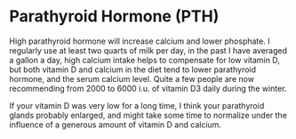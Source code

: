 # Parathyroid Hormone (PTH)

High parathyroid hormone will increase calcium and lower phosphate. I regularly use at least two quarts of milk per day, in the past I have averaged a gallon a day, high calcium intake helps to compensate for low vitamin D, but both vitamin D and calcium in the diet tend to lower parathyroid hormone, and the serum calcium level. Quite a few people are now recommending from 2000 to 6000 i.u. of vitamin D3 daily during the winter.

If your vitamin D was very low for a long time, I think your parathyroid glands probably enlarged, and might take some time to normalize under the influence of a generous amount of vitamin D and calcium.